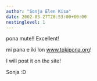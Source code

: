 ```yaml
---
author: "Sonja Elen Kisa"
date: 2002-03-27T20:53:00+00:00
nestinglevel: 1
---
```

pona mute!! Excellent!

mi pana e iki lon www.tokipona.org!

I will post it on the site!

Sonja :D